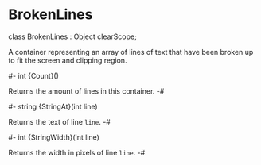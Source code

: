 # BrokenLines

<!-- api-declaration -->
class BrokenLines : Object clearScope;

<!-- api-definition -->
A container representing an array of lines of text that have been
broken up to fit the screen and clipping region.

<!-- api-instance-methods -->
#-
int {Count}()

Returns the amount of lines in this container.
-#

#-
string {StringAt}(int line)

Returns the text of line `line`.
-#

#-
int {StringWidth}(int line)

Returns the width in pixels of line `line`.
-#

